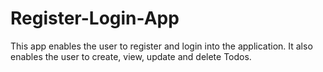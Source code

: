 # Register-Login-App
This app enables the user to register and login into the application. It also enables the user to create, view, update and delete Todos.
